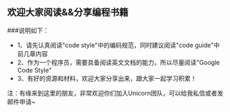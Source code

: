 欢迎大家阅读&&分享编程书籍
----------------------------------------

###说明如下：
- 1、请先认真阅读"code style"中的编码规范，同时建议阅读"code guide"中前几章内容
- 2、作为一个程序员，需要具备阅读英文文档的能力，所以尽量阅读"Google Code Style"
- 3、有好的资源和材料，欢迎大家分享出来，跟大家一起学习积累！

注：有缘来到这里的朋友，非常欢迎你们加入Unicorn团队，可以给我私信或者发邮件申请~